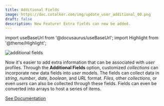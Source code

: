```yaml
---
title: Additional Fields
image: https://doc.cotalker.com/img/update_user_additional_00.png
draft: false
description: New Feature! Extra fields can now be added.
---
```


import useBaseUrl from '@docusaurus/useBaseUrl'; 
import Highlight from '@theme/Highlight';

<div className="align-center">
<div class="card">
<div class="card__header">

</div>
<div class="card__image">
<img alt="additional fields" class="img_card item shadow--tl" src={useBaseUrl('img/update_user_additional_00.png')} />
<br/>
</div>
<div class="card__body">

Now it's easier to add extra information that can be associated with _user_ profiles. Through the **Additional Fields** option, customized _collections_ can incorporate new data fields into _user_ models. The fields can collect data in _string_, _number_, _date_, _boolean_, and _URL_ format. _Files_, other _collections_, or even _users_ can also be collected through these fields. Fields can even be converted into arrays to host a series of items.

</div>
<div class="card__footer">
<a class ="button button--secondary button--block" href='/docs/documentation/admin/users#additional-fields'>See Documentation</a>
</div>
</div>
</div>